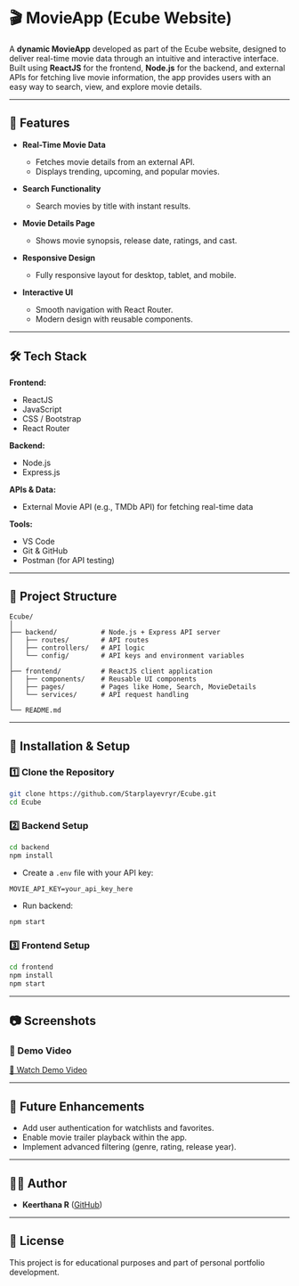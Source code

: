 # 🎬 MovieApp (Ecube Website)

A **dynamic MovieApp** developed as part of the Ecube website, designed to deliver real-time movie data through an intuitive and interactive interface.  
Built using **ReactJS** for the frontend, **Node.js** for the backend, and external APIs for fetching live movie information, the app provides users with an easy way to search, view, and explore movie details.

---

## 📌 Features

- **Real-Time Movie Data**
  - Fetches movie details from an external API.
  - Displays trending, upcoming, and popular movies.

- **Search Functionality**
  - Search movies by title with instant results.

- **Movie Details Page**
  - Shows movie synopsis, release date, ratings, and cast.

- **Responsive Design**
  - Fully responsive layout for desktop, tablet, and mobile.

- **Interactive UI**
  - Smooth navigation with React Router.
  - Modern design with reusable components.

---

## 🛠 Tech Stack

**Frontend:**  
- ReactJS  
- JavaScript  
- CSS / Bootstrap  
- React Router  

**Backend:**  
- Node.js  
- Express.js  

**APIs & Data:**  
- External Movie API (e.g., TMDb API) for fetching real-time data

**Tools:**  
- VS Code  
- Git & GitHub  
- Postman (for API testing)  

---

## 📂 Project Structure

```
Ecube/
│
├── backend/           # Node.js + Express API server
│   ├── routes/        # API routes
│   ├── controllers/   # API logic
│   └── config/        # API keys and environment variables
│
├── frontend/          # ReactJS client application
│   ├── components/    # Reusable UI components
│   ├── pages/         # Pages like Home, Search, MovieDetails
│   └── services/      # API request handling
│
└── README.md
```

---

## 🚀 Installation & Setup

### 1️⃣ Clone the Repository
```bash
git clone https://github.com/Starplayevryr/Ecube.git
cd Ecube
```

### 2️⃣ Backend Setup
```bash
cd backend
npm install
```
- Create a `.env` file with your API key:
```
MOVIE_API_KEY=your_api_key_here
```
- Run backend:
```bash
npm start
```

### 3️⃣ Frontend Setup
```bash
cd frontend
npm install
npm start
```

---

## 📷 Screenshots

### 🎥 Demo Video
[🎥 Watch Demo Video](assets/demo.mp4)

---

## 🔮 Future Enhancements
- Add user authentication for watchlists and favorites.
- Enable movie trailer playback within the app.
- Implement advanced filtering (genre, rating, release year).

---

## 👨‍💻 Author
- **Keerthana R** ([GitHub](https://github.com/Starplayevryr))

---

## 📜 License
This project is for educational purposes and part of personal portfolio development.
